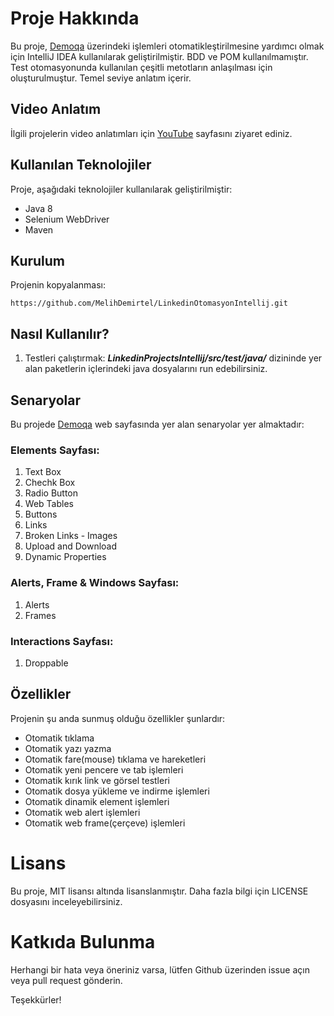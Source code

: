 # Proje Hakkında
Bu proje, [Demoqa](https://demoqa.com) üzerindeki işlemleri otomatikleştirilmesine yardımcı olmak için IntelliJ IDEA kullanılarak geliştirilmiştir. BDD ve POM kullanılmamıştır. Test otomasyonunda kullanılan çeşitli metotların anlaşılması için oluşturulmuştur. Temel seviye anlatım içerir.

## Video Anlatım
İlgili projelerin video anlatımları için [YouTube](https://www.youtube.com/channel/UC-wsXBWxrINhnWfH6H-9Qgw) sayfasını ziyaret ediniz.

## Kullanılan Teknolojiler
Proje, aşağıdaki teknolojiler kullanılarak geliştirilmiştir:

- Java 8
- Selenium WebDriver
- Maven

## Kurulum
Projenin kopyalanması:
```
https://github.com/MelihDemirtel/LinkedinOtomasyonIntellij.git
```

## Nasıl Kullanılır?
1. Testleri çalıştırmak: ***LinkedinProjectsIntellij/src/test/java/*** dizininde yer alan paketlerin içlerindeki java dosyalarını run edebilirsiniz.

## Senaryolar
Bu projede [Demoqa](https://demoqa.com) web sayfasında yer alan senaryolar yer almaktadır:
### Elements Sayfası:
1. Text Box
2. Chechk Box
3. Radio Button
4. Web Tables
5. Buttons
6. Links
7. Broken Links - Images
8. Upload and Download
9. Dynamic Properties
### Alerts, Frame & Windows Sayfası:
1. Alerts
2. Frames
### Interactions Sayfası:
1. Droppable

## Özellikler
Projenin şu anda sunmuş olduğu özellikler şunlardır:

- Otomatik tıklama
- Otomatik yazı yazma
- Otomatik fare(mouse) tıklama ve hareketleri
- Otomatik yeni pencere ve tab işlemleri
- Otomatik kırık link ve görsel testleri
- Otomatik dosya yükleme ve indirme işlemleri
- Otomatik dinamik element işlemleri
- Otomatik web alert işlemleri
- Otomatik web frame(çerçeve) işlemleri

# Lisans
Bu proje, MIT lisansı altında lisanslanmıştır. Daha fazla bilgi için LICENSE dosyasını inceleyebilirsiniz.

# Katkıda Bulunma
Herhangi bir hata veya öneriniz varsa, lütfen Github üzerinden issue açın veya pull request gönderin.

Teşekkürler!
